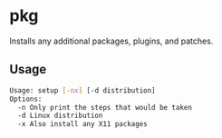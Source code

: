 # pkg

Installs any additional packages, plugins, and patches.

## Usage
```sh
Usage: setup [-nx] [-d distribution]
Options:
  -n Only print the steps that would be taken
  -d Linux distribution
  -x Also install any X11 packages
```
